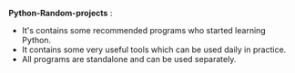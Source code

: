 **Python-Random-projects** :

- It's contains some recommended programs who  started learning Python.
- It contains some very useful tools which can be used daily in practice. 
-  All programs are standalone and can be used separately.
